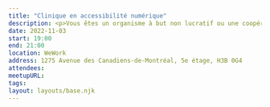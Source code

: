 ```yaml
---
title: "Clinique en accessibilité numérique"
description: <p>Vous êtes un organisme à but non lucratif ou une coopérative?</p> <p>A11yMTL vous propose une clinique gratuite pour évaluer l’accessibilité de vos contenus numériques, qu’il s’agisse d’un site web, d’un document PDF ou même d’une appli mobile!</p><p>Cette activité est offerte dans un esprit d’apprentissage mutuel, de partage et de conscientisation sur l’accessibilité numérique. Des spécialistes en accessibilité numérique seront présents pour faire une évaluation spontanée et en direct de vos contenus.</p><h2>Information pratiques</h2><ul><li><strong>Quand?&nbsp;:</strong> Le 3 novembre 2022, à 19 h</li><li><strong>Où?&nbsp;:</strong> WeWork L’Avenue, situé au 1275 Avenue des Canadiens-de-Montréal, 5e étage, H3B 0G4</li><li>Des grignotines et des rafraîchissements seront offerts.</li></ul><h2>Pour participer</h2><p>Afin de pouvoir planifier la soirée, nous invitons les organismes à but non lucratif et coopératives qui souhaitent participer à s'inscrire avec le formulaire suivant, au plus tard le 28 octobre 2022.</p><p><a href="">Formulaire d’inscription (À venir)</a></p><h2>C’est quoi l’accessibilité numérique?</h2><p>C’est une pratique sous le design inclusif qui s’assure que les contenus numériques soient accessibles pour les personnes en situation de handicap.</p><p>Comment fait-on pour rendre un contenu numérique accessible? Venez découvrir comment.</p>
date: 2022-11-03
start: 19:00
end: 21:00
location: WeWork
address: 1275 Avenue des Canadiens-de-Montréal, 5e étage, H3B 0G4
attendees:
meetupURL:
tags:
layout: layouts/base.njk
---
```

